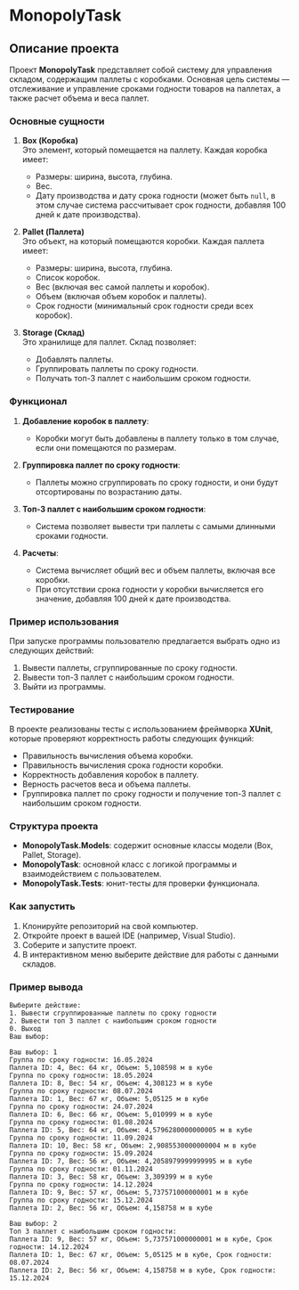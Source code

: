 # MonopolyTask

## Описание проекта

Проект **MonopolyTask** представляет собой систему для управления складом, содержащим паллеты с коробками. Основная цель системы — отслеживание и управление сроками годности товаров на паллетах, а также расчет объема и веса паллет.

### Основные сущности

1. **Box (Коробка)**  
   Это элемент, который помещается на паллету. Каждая коробка имеет:
   - Размеры: ширина, высота, глубина.
   - Вес.
   - Дату производства и дату срока годности (может быть `null`, в этом случае система рассчитывает срок годности, добавляя 100 дней к дате производства).

2. **Pallet (Паллета)**  
   Это объект, на который помещаются коробки. Каждая паллета имеет:
   - Размеры: ширина, высота, глубина.
   - Список коробок.
   - Вес (включая вес самой паллеты и коробок).
   - Объем (включая объем коробок и паллеты).
   - Срок годности (минимальный срок годности среди всех коробок).

3. **Storage (Склад)**  
   Это хранилище для паллет. Склад позволяет:
   - Добавлять паллеты.
   - Группировать паллеты по сроку годности.
   - Получать топ-3 паллет с наибольшим сроком годности.

### Функционал

1. **Добавление коробок в паллету**:
   - Коробки могут быть добавлены в паллету только в том случае, если они помещаются по размерам.

2. **Группировка паллет по сроку годности**:
   - Паллеты можно сгруппировать по сроку годности, и они будут отсортированы по возрастанию даты.

3. **Топ-3 паллет с наибольшим сроком годности**:
   - Система позволяет вывести три паллеты с самыми длинными сроками годности.

4. **Расчеты**:
   - Система вычисляет общий вес и объем паллеты, включая все коробки.
   - При отсутствии срока годности у коробки вычисляется его значение, добавляя 100 дней к дате производства.

### Пример использования

При запуске программы пользователю предлагается выбрать одно из следующих действий:
1. Вывести паллеты, сгруппированные по сроку годности.
2. Вывести топ-3 паллет с наибольшим сроком годности.
3. Выйти из программы.

### Тестирование

В проекте реализованы тесты с использованием фреймворка **XUnit**, которые проверяют корректность работы следующих функций:
- Правильность вычисления объема коробки.
- Правильность вычисления срока годности коробки.
- Корректность добавления коробок в паллету.
- Верность расчетов веса и объема паллеты.
- Группировка паллет по сроку годности и получение топ-3 паллет с наибольшим сроком годности.

### Структура проекта

- **MonopolyTask.Models**: содержит основные классы модели (Box, Pallet, Storage).
- **MonopolyTask**: основной класс с логикой программы и взаимодействием с пользователем.
- **MonopolyTask.Tests**: юнит-тесты для проверки функционала.

### Как запустить

1. Клонируйте репозиторий на свой компьютер.
2. Откройте проект в вашей IDE (например, Visual Studio).
3. Соберите и запустите проект.
4. В интерактивном меню выберите действие для работы с данными складов.

### Пример вывода
```CLI
Выберите действие:
1. Вывести сгруппированные паллеты по сроку годности
2. Вывести топ 3 паллет с наибольшим сроком годности
0. Выход
Ваш выбор:
```

```CLI
Ваш выбор: 1
Группа по сроку годности: 16.05.2024
Паллета ID: 4, Вес: 64 кг, Объем: 5,108598 м в кубе
Группа по сроку годности: 18.05.2024
Паллета ID: 8, Вес: 54 кг, Объем: 4,308123 м в кубе
Группа по сроку годности: 08.07.2024
Паллета ID: 1, Вес: 67 кг, Объем: 5,05125 м в кубе
Группа по сроку годности: 24.07.2024
Паллета ID: 6, Вес: 66 кг, Объем: 5,010999 м в кубе
Группа по сроку годности: 01.08.2024
Паллета ID: 5, Вес: 64 кг, Объем: 4,5796280000000005 м в кубе
Группа по сроку годности: 11.09.2024
Паллета ID: 10, Вес: 58 кг, Объем: 2,9085530000000004 м в кубе
Группа по сроку годности: 15.09.2024
Паллета ID: 7, Вес: 56 кг, Объем: 4,2058979999999995 м в кубе
Группа по сроку годности: 01.11.2024
Паллета ID: 3, Вес: 58 кг, Объем: 3,309399 м в кубе
Группа по сроку годности: 14.12.2024
Паллета ID: 9, Вес: 57 кг, Объем: 5,737571000000001 м в кубе
Группа по сроку годности: 15.12.2024
Паллета ID: 2, Вес: 56 кг, Объем: 4,158758 м в кубе
```
```CLI
Ваш выбор: 2
Топ 3 паллет с наибольшим сроком годности:
Паллета ID: 9, Вес: 57 кг, Объем: 5,737571000000001 м в кубе, Срок годности: 14.12.2024
Паллета ID: 1, Вес: 67 кг, Объем: 5,05125 м в кубе, Срок годности: 08.07.2024
Паллета ID: 2, Вес: 56 кг, Объем: 4,158758 м в кубе, Срок годности: 15.12.2024

```




